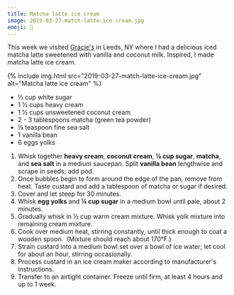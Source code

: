 ```yaml
---
title: Matcha latte ice cream
image: 2019-03-27-match-latte-ice-cream.jpg
emoji: 🍵
---
```


This week we visited [Gracie's](https://www.graciestruckny.com/) in Leeds, NY where I had a delicious iced matcha latte sweetened with vanilla and coconut milk. Inspired, I made matcha latte ice cream.

<div class="photos">
{% include img.html src="2019-03-27-match-latte-ice-cream.jpg" alt="Matcha latte ice cream" %}
</div>

- ½ cup white sugar
- 1 ½ cups heavy cream
- 1 ½ cups unsweetened coconut cream
- 2 - 3 tablespoons matcha (green tea powder)
- ⅛ teaspoon fine sea salt
- 1 vanilla bean
- 6 eggs yolks

1. Whisk together **heavy cream**, **coconut cream**, **¼ cup sugar**, **matcha**, and **sea salt** in a medium saucepan. Split **vanilla bean** lengthwise and scrape in seeds; add pod.
2. Once bubbles begin to form around the edge of the pan, remove from heat. Taste custard and add a tablespoon of matcha or sugar if desired.
3. Cover and let steep for 30 minutes.
4. Whisk **egg yolks** and **¼ cup sugar** in a medium bowl until pale, about 2 minutes.
5. Gradually whisk in ½ cup warm cream mixture. Whisk yolk mixture into remaining cream mixture.
6. Cook over medium heat, stirring constantly, until thick enough to coat a wooden spoon.  (Mixture should reach about 170°F.)
7. Strain custard into a medium bowl set over a bowl of ice water; let cool for about an hour, stirring occasionally.
8. Process custard in an ice cream maker according to manufacturer's instructions.
9. Transfer to an airtight container. Freeze until firm, at least 4 hours and up to 1 week.
